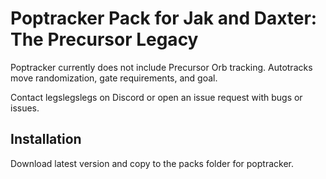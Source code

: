 # Poptracker Pack for Jak and Daxter: The Precursor Legacy

Poptracker currently does not include Precursor Orb tracking. Autotracks move randomization, gate requirements, and goal.

Contact legslegslegs on Discord or open an issue request with bugs or issues.

## Installation

Download latest version and copy to the packs folder for poptracker.


